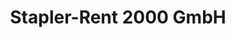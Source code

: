 ---
title: "Stapler-Rent 2000 GmbH"
url: /bietigheim-bissingen/stapler-rent-2000-gmbh/
shop: Baumarkt
---